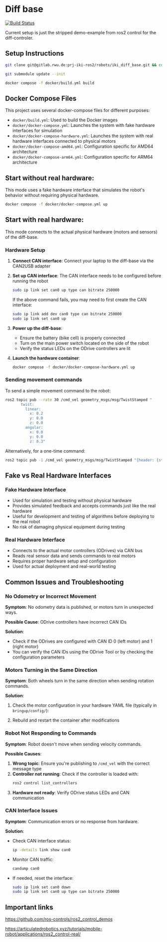 # Diff base

[![Build Status](https://gitlab.rwu.de/prj-iki-ros2/robots/iki_diff_base/badges/main/pipeline.svg)](https://gitlab.rwu.de/prj-iki-ros2/robots/iki_diff_base/-/pipelines)

Current setup is just the stripped demo-example from ros2 control for the diff-controler.

## Setup Instructions

```bash
git clone git@gitlab.rwu.de:prj-iki-ros2/robots/iki_diff_base.git && cd iki_diff_base
```

```bash
git submodule update --init
```

```bash
docker compose -f docker/build.yml build
```

## Docker Compose Files

This project uses several docker-compose files for different purposes:

- `docker/build.yml`: Used to build the Docker images
- `docker/docker-compose.yml`: Launches the system with fake hardware interfaces for simulation
- `docker/docker-compose-hardware.yml`: Launches the system with real hardware interfaces connected to physical motors
- `docker/docker-compose-amd64.yml`: Configuration specific for AMD64 architecture
- `docker/docker-compose-arm64.yml`: Configuration specific for ARM64 architecture

## Start without real hardware:

This mode uses a fake hardware interface that simulates the robot's behavior without requiring physical hardware.

```bash
docker compose -f docker/docker-compose.yml up
```

## Start with real hardware:

This mode connects to the actual physical hardware (motors and sensors) of the diff-base.

### Hardware Setup
1. **Connect CAN interface**: Connect your laptop to the diff-base via the CAN2USB adapter
2. **Set up CAN interface**: The CAN interface needs to be configured before running the robot
   ```bash
   sudo ip link set can0 up type can bitrate 250000
   ```
   If the above command fails, you may need to first create the CAN interface:
   ```bash
   sudo ip link add dev can0 type can bitrate 250000
   sudo ip link set can0 up
   ```

3. **Power up the diff-base**: 
   - Ensure the battery (bike cell) is properly connected
   - Turn on the main power switch located on the side of the robot
   - Verify the status LEDs on the ODrive controllers are lit

4. **Launch the hardware container**:
   ```bash
   docker compose -f docker/docker-compose-hardware.yml up
   ```

### Sending movement commands

To send a simple movement command to the robot:

```bash
ros2 topic pub --rate 30 /cmd_vel geometry_msgs/msg/TwistStamped "
       twist:
         linear:
           x: 0.2
           y: 0.0
           z: 0.0
         angular:
           x: 0.0
           y: 0.0
           z: 0.3"
```

Alternatively, for a one-time command:

```bash
ros2 topic pub -1 /cmd_vel geometry_msgs/msg/TwistStamped "{header: {stamp: {sec: 0}, frame_id: 'base_link'}, twist: {linear: {x: 0.2, y: 0.0, z: 0.0}, angular: {x: 0.0, y: 0.0, z: 0.3}}}"
```

## Fake vs Real Hardware Interfaces

### Fake Hardware Interface
- Used for simulation and testing without physical hardware
- Provides simulated feedback and accepts commands just like the real hardware
- Useful for development and testing of algorithms before deploying to the real robot
- No risk of damaging physical equipment during testing

### Real Hardware Interface
- Connects to the actual motor controllers (ODrives) via CAN bus
- Reads real sensor data and sends commands to real motors
- Requires proper hardware setup and configuration
- Used for actual deployment and real-world testing

## Common Issues and Troubleshooting

### No Odometry or Incorrect Movement

**Symptom**: No odometry data is published, or motors turn in unexpected ways.

**Possible Cause**: ODrive controllers have incorrect CAN IDs

**Solution**: 
- Check if the ODrives are configured with CAN ID 0 (left motor) and 1 (right motor)
- You can verify the CAN IDs using the ODrive Tool or by checking the configuration parameters

### Motors Turning in the Same Direction

**Symptom**: Both wheels turn in the same direction when sending rotation commands.

**Solution**: 
1. Check the motor configuration in your hardware YAML file (typically in `bringup/config/`):

2. Rebuild and restart the container after modifications

### Robot Not Responding to Commands

**Symptom**: Robot doesn't move when sending velocity commands.

**Possible Causes**:
1. **Wrong topic**: Ensure you're publishing to `/cmd_vel` with the correct message type
2. **Controller not running**: Check if the controller is loaded with:
   ```bash
   ros2 control list_controllers
   ```
3. **Hardware not ready**: Verify ODrive status LEDs and CAN communication

### CAN Interface Issues

**Symptom**: Communication errors or no response from hardware.

**Solution**:
- Check CAN interface status:
  ```bash
  ip -details link show can0
  ```
- Monitor CAN traffic:
  ```bash
  candump can0
  ```
- If needed, reset the interface:
  ```bash
  sudo ip link set can0 down
  sudo ip link set can0 up type can bitrate 250000
  ```

## Important links
https://github.com/ros-controls/ros2_control_demos

https://articulatedrobotics.xyz/tutorials/mobile-robot/applications/ros2_control-real/